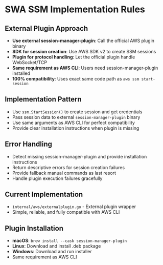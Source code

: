 # SWA SSM Implementation Rules

## External Plugin Approach
- **Use external session-manager-plugin**: Call the official AWS plugin binary
- **SDK for session creation**: Use AWS SDK v2 to create SSM sessions
- **Plugin for protocol handling**: Let the official plugin handle WebSocket/TCP
- **Same requirement as AWS CLI**: Users need session-manager-plugin installed
- **100% compatibility**: Uses exact same code path as `aws ssm start-session`

## Implementation Pattern
- Use `ssm.StartSession()` to create session and get credentials
- Pass session data to external `session-manager-plugin` binary
- Use same arguments as AWS CLI for perfect compatibility
- Provide clear installation instructions when plugin is missing

## Error Handling
- Detect missing session-manager-plugin and provide installation instructions
- Return descriptive errors for session creation failures
- Provide fallback manual commands as last resort
- Handle plugin execution failures gracefully

## Current Implementation
- `internal/aws/externalplugin.go` - External plugin wrapper
- Simple, reliable, and fully compatible with AWS CLI

## Plugin Installation
- **macOS**: `brew install --cask session-manager-plugin`
- **Linux**: Download and install .deb package
- **Windows**: Download and run installer
- Same requirement as AWS CLI
